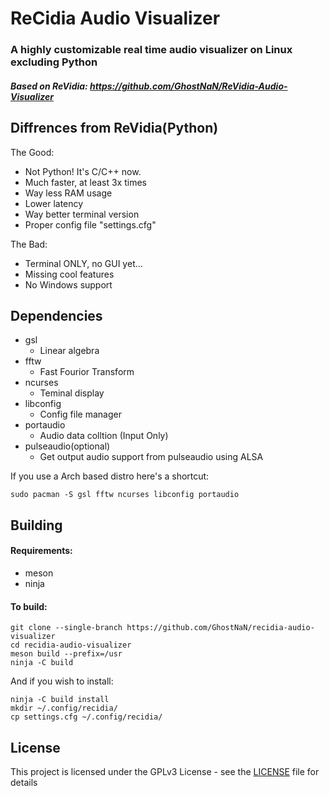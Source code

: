 # ReCidia Audio Visualizer
### A highly customizable real time audio visualizer on Linux excluding Python
##### Based on ReVidia: https://github.com/GhostNaN/ReVidia-Audio-Visualizer


## Diffrences from ReVidia(Python)
The Good:
- Not Python! It's C/C++ now.
- Much faster, at least 3x times
- Way less RAM usage
- Lower latency
- Way better terminal version 
- Proper config file "settings.cfg"

The Bad:
- Terminal ONLY, no GUI yet...
- Missing cool features
- No Windows support

## Dependencies
- gsl
  - Linear algebra
- fftw 
  - Fast Fourior Transform
- ncurses
  - Teminal display
- libconfig
  - Config file manager
- portaudio
  - Audio data colltion (Input Only)
- pulseaudio(optional)
  - Get output audio support from pulseaudio using ALSA

If you use a Arch based distro here's a shortcut:
```
sudo pacman -S gsl fftw ncurses libconfig portaudio
```
 ## Building
 #### Requirements:
- meson
- ninja

#### To build:
```
git clone --single-branch https://github.com/GhostNaN/recidia-audio-visualizer
cd recidia-audio-visualizer
meson build --prefix=/usr
ninja -C build
```
And if you wish to install:
```
ninja -C build install
mkdir ~/.config/recidia/
cp settings.cfg ~/.config/recidia/
```

 ## License
This project is licensed under the GPLv3 License - see the [LICENSE](/LICENSE) file for details

